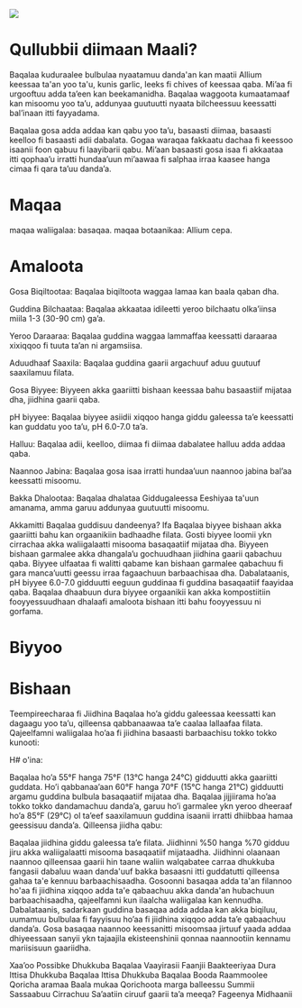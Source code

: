 ![](resource:images/onion.png)
# Qullubbii diimaan Maali?
Baqalaa kuduraalee bulbulaa nyaatamuu danda'an kan maatii Allium keessaa ta'an yoo ta'u, kunis garlic, leeks fi chives of keessaa qaba. Mi’aa fi urgooftuu adda ta’een kan beekamanidha. Baqalaa waggoota kumaatamaaf kan misoomu yoo ta’u, addunyaa guutuutti nyaata bilcheessuu keessatti bal’inaan itti fayyadama.

Baqalaa gosa adda addaa kan qabu yoo ta’u, basaasti diimaa, basaasti keelloo fi basaasti adii dabalata. Gogaa waraqaa fakkaatu dachaa fi keessoo isaanii foon qabuu fi laayibarii qabu. Mi’aan basaasti gosa isaa fi akkaataa itti qophaa’u irratti hundaa’uun mi’aawaa fi salphaa irraa kaasee hanga cimaa fi qara ta’uu danda’a.

# Maqaa
maqaa waliigalaa: basaqaa. maqaa botaanikaa: Allium cepa.

# Amaloota
Gosa Biqiltootaa: Baqalaa biqiltoota waggaa lamaa kan baala qaban dha.

Guddina Bilchaataa: Baqalaa akkaataa idileetti yeroo bilchaatu olka’iinsa miila 1-3 (30-90 cm) ga’a.

Yeroo Daraaraa: Baqalaa guddina waggaa lammaffaa keessatti daraaraa xixiqqoo fi tuuta ta’an ni argamsiisa.

Aduudhaaf Saaxila: Baqalaa guddina gaarii argachuuf aduu guutuuf saaxilamuu filata.

Gosa Biyyee: Biyyeen akka gaariitti bishaan keessaa bahu basaastiif mijataa dha, jiidhina gaarii qaba.

pH biyyee: Baqalaa biyyee asiidii xiqqoo hanga giddu galeessa ta’e keessatti kan guddatu yoo ta’u, pH 6.0-7.0 ta’a.

Halluu: Baqalaa adii, keelloo, diimaa fi diimaa dabalatee halluu adda addaa qaba.

Naannoo Jabina: Baqalaa gosa isaa irratti hundaa’uun naannoo jabina bal’aa keessatti misoomu.

Bakka Dhalootaa: Baqalaa dhalataa Giddugaleessa Eeshiyaa ta'uun amanama, amma garuu addunyaa guutuutti misoomu.

Akkamitti Baqalaa guddisuu dandeenya?
Ifa
Baqalaa biyyee bishaan akka gaariitti bahu kan orgaanikiin badhaadhe filata. Gosti biyyee loomii ykn cirrachaa akka waliigalaatti misooma basaqaatiif mijataa dha. Biyyeen bishaan garmalee akka dhangala’u gochuudhaan jiidhina gaarii qabachuu qaba. Biyyee ulfaataa fi walitti qabame kan bishaan garmalee qabachuu fi gara manca’uutti geessu irraa fagaachuun barbaachisaa dha. Dabalataanis, pH biyyee 6.0-7.0 gidduutti eeguun guddinaa fi guddina basaqaatiif faayidaa qaba. Baqalaa dhaabuun dura biyyee orgaanikii kan akka kompostiitiin fooyyessuudhaan dhalaafi amaloota bishaan itti bahu fooyyessuu ni gorfama.

# Biyyoo
# Bishaan
Teempireecharaa fi Jiidhina
Baqalaa ho’a giddu galeessaa keessatti kan dagaagu yoo ta’u, qilleensa qabbanaawaa ta’e caalaa lallaafaa filata. Qajeelfamni waliigalaa ho’aa fi jiidhina basaasti barbaachisu tokko tokko kunooti:

H# o'ina:

Baqalaa ho’a 55°F hanga 75°F (13°C hanga 24°C) gidduutti akka gaariitti guddata.
Ho’i qabbanaa’aan 60°F hanga 70°F (15°C hanga 21°C) gidduutti argamu guddina bulbula basaqaatiif mijataa dha.
Baqalaa jijjiirama ho’aa tokko tokko dandamachuu danda’a, garuu ho’i garmalee ykn yeroo dheeraaf ho’a 85°F (29°C) ol ta’eef saaxilamuun guddina isaanii irratti dhiibbaa hamaa geessisuu danda’a.
Qilleensa jiidha qabu:

Baqalaa jiidhina giddu galeessa ta’e filata.
Jiidhinni %50 hanga %70 gidduu jiru akka waliigalaatti misooma basaqaatiif mijataadha.
Jiidhinni olaanaan naannoo qilleensaa gaarii hin taane waliin walqabatee carraa dhukkuba fangasii dabaluu waan danda'uuf bakka basaasni itti guddatutti qilleensa gahaa ta'e kennuu barbaachisaadha.
Gosoonni basaqaa adda ta'an filannoo ho'aa fi jiidhina xiqqoo adda ta'e qabaachuu akka danda'an hubachuun barbaachisaadha, qajeelfamni kun ilaalcha waliigalaa kan kennudha. Dabalataanis, sadarkaan guddina basaqaa adda addaa kan akka biqiluu, uumamuu bulbulaa fi fayyisuu ho’aa fi jiidhina xiqqoo adda ta’e qabaachuu danda’a. Gosa basaqaa naannoo keessanitti misoomsaa jirtuuf yaada addaa dhiyeessaan sanyii ykn tajaajila ekisteenshinii qonnaa naannootiin kennamu mariisisuun gaariidha.

Xaa’oo
Possibke Dhukkuba Baqalaa
Vaayirasii
Faanjii
Baakteeriyaa
Dura Ittisa Dhukkuba Baqalaa
Ittisa Dhukkuba Baqalaa Booda
Raammoolee
Qoricha aramaa
Baala mukaa
Qorichoota marga balleessu
Summii
Sassaabuu
Cirrachuu
Sa’aatiin ciruuf gaarii ta’a meeqa?
Fageenya Midhaanii